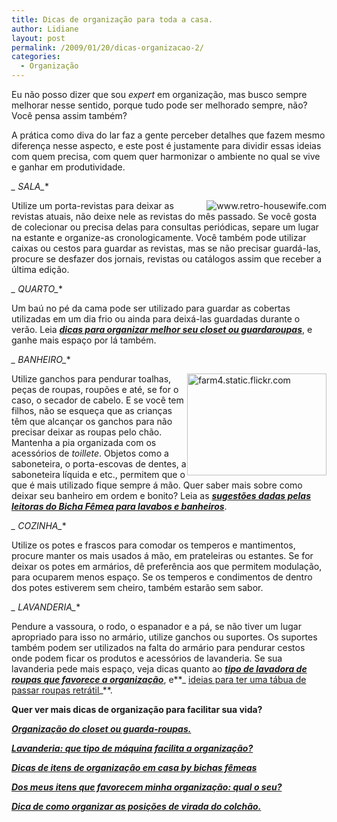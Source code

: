 ```yaml
---
title: Dicas de organização para toda a casa.
author: Lidiane
layout: post
permalink: /2009/01/20/dicas-organizacao-2/
categories:
  - Organização
---
```

Eu não posso dizer que sou _expert_ em organização, mas busco sempre melhorar nesse sentido, porque tudo pode ser melhorado sempre, não? Você pensa assim também?

A prática como diva do lar faz a gente perceber detalhes que fazem mesmo diferença nesse aspecto, e este post é justamente para dividir essas ideias com quem precisa, com quem quer harmonizar o ambiente no qual se vive e ganhar em produtividade.

**_* SALA_**

 <img style="display: inline; margin-left: 0; margin-right: 0;" title="www.retro-housewife.com" src="http://www.retro-housewife.com/images/furniture/1950/love-seat-glide-o-bed.gif" alt="www.retro-housewife.com" align="right" />Utilize um porta-revistas para deixar as revistas atuais, não deixe nele as revistas do mês passado. Se você gosta de colecionar ou precisa delas para consultas periódicas, separe um lugar na estante e organize-as cronologicamente. Você também pode utilizar caixas ou cestos para guardar as revistas, mas se não precisar guardá-las, procure se desfazer dos jornais, revistas ou catálogos assim que receber a última edição.

**_* QUARTO_**

Um baú no pé da cama pode ser utilizado para guardar as cobertas utilizadas em um dia frio ou ainda para deixá-las guardadas durante o verão. Leia **_<a href="http://www.trololodemulher.com.br/2010/07/02/organizacao-guarda-roupa/" target="_self">dicas para organizar melhor seu closet ou guardaroupas</a>_**, e ganhe mais espaço por lá também.

**_* BANHEIRO_**

 <img style="display: inline; margin-left: 0; margin-right: 0;" title="farm4.static.flickr.com" src="http://farm4.static.flickr.com/3266/2767151592_37d767dc69.jpg" alt="farm4.static.flickr.com" width="223" height="163" align="right" />Utilize ganchos para pendurar toalhas, peças de roupas, roupões e até, se for o caso, o secador de cabelo. E se você tem filhos, não se esqueça que as crianças têm que alcançar os ganchos para não precisar deixar as roupas pelo chão. Mantenha a pia organizada com os acessórios de _toillete_. Objetos como a saboneteira, o porta-escovas de dentes, a saboneteira líquida e etc., permitem que o que é mais utilizado fique sempre á mão. Quer saber mais sobre como deixar seu banheiro em ordem e bonito? Leia as **_<a href="http://www.trololodemulher.com.br/2009/03/04/lavabo-banheiro-decoracao/" target="_self">sugestões dadas pelas leitoras do Bicha Fêmea para lavabos e banheiros</a>_**.

**_* COZINHA_**

Utilize os potes e frascos para comodar os temperos e mantimentos, procure manter os mais usados á mão, em prateleiras ou estantes. Se for deixar os potes em armários, dê preferência aos que permitem modulação, para ocuparem menos espaço. Se os temperos e condimentos de dentro dos potes estiverem sem cheiro, também estarão sem sabor.

**_* LAVANDERIA_**

Pendure a vassoura, o rodo, o espanador e a pá, se não tiver um lugar apropriado para isso no armário, utilize ganchos ou suportes. Os suportes também podem ser utilizados na falta do armário para pendurar cestos onde podem ficar os produtos e acessórios de lavanderia. Se sua lavanderia pede mais espaço, veja dicas quanto ao **_<a href="http://www.trololodemulher.com.br/2010/04/14/organizacao-lavanderia-maquina/" target="_self">tipo de lavadora de roupas que favorece a organização</a>_**, e**_ <a href="http://www.trololodemulher.com.br/2010/06/18/tabua-passar-roupa-retratil/" target="_self">ideias para ter uma tábua de passar roupas retrátil</a>_**.

**Quer ver mais dicas de organização para facilitar sua vida?**

**_<a href="http://www.trololodemulher.com.br/2010/07/02/organizacao-guarda-roupa/" target="_self">Organização do closet ou guarda-roupas.</a>_**

**_<a href="http://www.trololodemulher.com.br/2010/04/14/organizacao-lavanderia-maquina/" target="_self">Lavanderia: que tipo de máquina facilita a organização?</a>_**

**_<a href="http://www.trololodemulher.com.br/2010/01/21/itens-organizacao-casa/" target="_self">Dicas de itens de organização em casa by bichas fêmeas</a>_**

**_<a href="http://www.trololodemulher.com.br/2010/01/19/itens-organizacao-casa-2/" target="_self">Dos meus itens que favorecem minha organização: qual o seu?</a>_**

**_<a href="http://www.trololodemulher.com.br/2009/12/15/dica-como-virar-colchao/" target="_self">Dica de como organizar as posições de virada do colchão.</a>_**